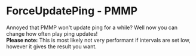 # ForceUpdatePing - PMMP
Annoyed that PMMP won't update ping for a while? Well now you can change how often play ping updates! <br/>
**Please note:** This is most likely not very performant if intervals are set low, however it gives the result you want.